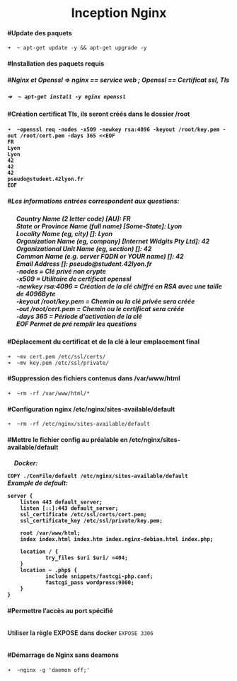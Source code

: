 <h1 style="text-align:center">Inception Nginx</h1>
<body>
<h4>#Update des paquets</h4>
<code>➜  ~ apt-get update -y && apt-get upgrade -y</code>

<h4>#Installation des paquets requis<h4>
<h5 style="font-style: italic;">#Nginx et Openssl => nginx == service web ; Openssl == Certificat ssl, Tls<h5>

```➜  ~ apt-get install -y nginx openssl```

<h4>#Création certificat Tls, ils seront créés dans le dossier /root<h4>

```
➜  ~openssl req -nodes -x509 -newkey rsa:4096 -keyout /root/key.pem -out /root/cert.pem -days 365 <<EOF
FR
Lyon
Lyon
42
42
42
pseudo@student.42lyon.fr
EOF
```
<h5>#Les informations entrées correspondent aux questions:<h5>
<p style="margin-left:20px">
Country Name (2 letter code) [AU]: FR<br>
State or Province Name (full name) [Some-State]: Lyon<br>
Locality Name (eg, city) []: Lyon<br>
Organization Name (eg, company) [Internet Widgits Pty Ltd]: 42<br>
Organizational Unit Name (eg, section) []: 42<br>
Common Name (e.g. server FQDN or YOUR name) []: 42<br>
Email Address []: pseudo@student.42lyon.fr<br>
-nodes = Clé privé non crypte <br>
-x509 = Utilitaire de certificat openssl<br>
-newkey rsa:4096 = Création de la clé chiffré en RSA avec une taille de 4096Byte<br>
-keyout /root/key.pem = Chemin ou la clé privée sera créée<Br>
-out /root/cert.pem = Chemin ou le certificat sera créée<Br>
-days 365 = Période d’activation de la clé<Br>
EOF
Permet de pré remplir les questions
</p>

<h4>#Déplacement du certificat et de la clé à leur emplacement final</h4>

```
➜  ~mv cert.pem /etc/ssl/certs/
➜  ~mv key.pem /etc/ssl/private/
```
<h4>#Suppression des fichiers contenus dans /var/www/html</h4>
<code>➜  ~rm -rf /var/www/html/*</code>

<h4>#Configuration nginx /etc/nginx/sites-available/default</h4>
<code>➜  ~rm -rf /etc/nginx/sites-available/default</code>

<h4>#Mettre le fichier config au préalable en /etc/nginx/sites-available/default<h4>
<p style="margin-left:15px; font-style: italic;">Docker:</p>
<code>COPY ./ConFile/default /etc/nginx/sites-available/default</code>

<div style="diplay:inline-block; font-style: italic">Example de default: </div>

```
server {
	listen 443 default_server;
	listen [::]:443 default_server;
	ssl_certificate /etc/ssl/certs/cert.pem;
	ssl_certificate_key /etc/ssl/private/key.pem;

	root /var/www/html;
	index index.html index.htm index.nginx-debian.html index.php;

	location / {
			try_files $uri $uri/ =404;
	}
	location ~ .php$ {
			include snippets/fastcgi-php.conf;
			fastcgi_pass wordpress:9000;
	}
}
```
<h4>#Permettre l’accès au port spécifié</h4>
<p style="display: inline-block; font-weight: 600">Utiliser la règle EXPOSE dans docker</p>
<code>EXPOSE 3306</code>

<h4>#Démarrage de Nginx sans deamons</h4>

```➜  ~nginx -g 'daemon off;'```
</body>